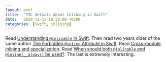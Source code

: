 ```yaml
---
layout: post
title:  "TIL details about inlining in Swift"
date:   2020-12-31 19:20:00 +0200
categories: [Swift, inlining]
---
```

Read [Understanding `@inlinable` in Swift](https://medium.com/better-programming/understanding-inlinable-in-swift-6987a05d03cb). Then read two years older of the same author [The Forbidden `@inline` Attribute in Swift](https://swiftrocks.com/the-forbidden-inline-attribute-in-swift.html). Read [Cross-module inlining and specialization](https://github.com/apple/swift-evolution/blob/master/proposals/0193-cross-module-inlining-and-specialization.md). Read [When should both `@inlinable` and `@inline(__always)` be used?](https://forums.swift.org/t/when-should-both-inlinable-and-inline-always-be-used/37375). The last is extremely interesting.

